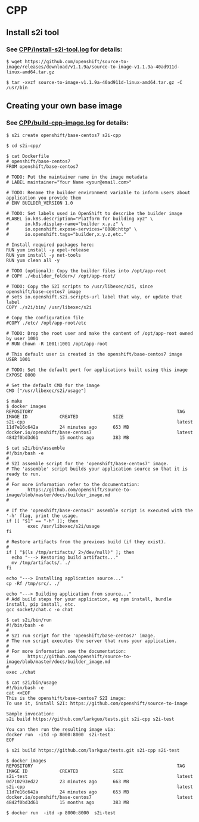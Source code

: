 
# CPP

## Install s2i tool

### See [CPP/install-s2i-tool.log](https://github.com/larkguo/openshift-s2i/blob/master/CPP/install-s2i-tool.log) for details: 
    
    $ wget https://github.com/openshift/source-to-image/releases/download/v1.1.9a/source-to-image-v1.1.9a-40ad911d-linux-amd64.tar.gz
    
    $ tar -xvzf source-to-image-v1.1.9a-40ad911d-linux-amd64.tar.gz -C /usr/bin
    
## Creating your own base image

### See [CPP/build-cpp-image.log](https://github.com/larkguo/openshift-s2i/blob/master/CPP/build-cpp-image.log) for details: 
    
    $ s2i create openshift/base-centos7 s2i-cpp
    
    $ cd s2i-cpp/
    
    $ cat Dockerfile 
    # openshift/base-centos7
    FROM openshift/base-centos7

    # TODO: Put the maintainer name in the image metadata
    # LABEL maintainer="Your Name <your@email.com>"

    # TODO: Rename the builder environment variable to inform users about application you provide them
    # ENV BUILDER_VERSION 1.0

    # TODO: Set labels used in OpenShift to describe the builder image
    #LABEL io.k8s.description="Platform for building xyz" \
    #      io.k8s.display-name="builder x.y.z" \
    #      io.openshift.expose-services="8080:http" \
    #      io.openshift.tags="builder,x.y.z,etc."

    # Install required packages here:
    RUN yum install -y epel-release
    RUN yum install -y net-tools
    RUN yum clean all -y

    # TODO (optional): Copy the builder files into /opt/app-root
    # COPY ./<builder_folder>/ /opt/app-root/

    # TODO: Copy the S2I scripts to /usr/libexec/s2i, since openshift/base-centos7 image
    # sets io.openshift.s2i.scripts-url label that way, or update that label
    COPY ./s2i/bin/ /usr/libexec/s2i

    # Copy the configuration file
    #COPY ./etc/ /opt/app-root/etc

    # TODO: Drop the root user and make the content of /opt/app-root owned by user 1001
    # RUN chown -R 1001:1001 /opt/app-root

    # This default user is created in the openshift/base-centos7 image
    USER 1001

    # TODO: Set the default port for applications built using this image
    EXPOSE 8000

    # Set the default CMD for the image
    CMD ["/usr/libexec/s2i/usage"]

    $ make
    $ docker images
    REPOSITORY                                                      TAG                 IMAGE ID            CREATED             SIZE
    s2i-cpp                                                         latest              11d7e16c642a        24 minutes ago      653 MB
    docker.io/openshift/base-centos7                                latest              4842f0bd3d61        15 months ago       383 MB
    
    $ cat s2i/bin/assemble 
    #!/bin/bash -e
    #
    # S2I assemble script for the 'openshift/base-centos7' image.
    # The 'assemble' script builds your application source so that it is ready to run.
    #
    # For more information refer to the documentation:
    #       https://github.com/openshift/source-to-image/blob/master/docs/builder_image.md
    #

    # If the 'openshift/base-centos7' assemble script is executed with the '-h' flag, print the usage.
    if [[ "$1" == "-h" ]]; then
            exec /usr/libexec/s2i/usage
    fi

    # Restore artifacts from the previous build (if they exist).
    #
    if [ "$(ls /tmp/artifacts/ 2>/dev/null)" ]; then
      echo "---> Restoring build artifacts..."
      mv /tmp/artifacts/. ./
    fi

    echo "---> Installing application source..."
    cp -Rf /tmp/src/. ./

    echo "---> Building application from source..."
    # Add build steps for your application, eg npm install, bundle install, pip install, etc.
    gcc socket/chat.c -o chat

    $ cat s2i/bin/run 
    #!/bin/bash -e
    #
    # S2I run script for the 'openshift/base-centos7' image.
    # The run script executes the server that runs your application.
    #
    # For more information see the documentation:
    #       https://github.com/openshift/source-to-image/blob/master/docs/builder_image.md
    #
    exec ./chat
    
    $ cat s2i/bin/usage 
    #!/bin/bash -e
    cat <<EOF
    This is the openshift/base-centos7 S2I image:
    To use it, install S2I: https://github.com/openshift/source-to-image

    Sample invocation:
    s2i build https://github.com/larkguo/tests.git s2i-cpp s2i-test 

    You can then run the resulting image via:
    docker run  -itd -p 8000:8000  s2i-test
    EOF

    $ s2i build https://github.com/larkguo/tests.git s2i-cpp s2i-test 
    
    $ docker images
    REPOSITORY                                                      TAG                 IMAGE ID            CREATED             SIZE
    s2i-test                                                        latest              0d710293ed22        23 minutes ago      663 MB
    s2i-cpp                                                         latest              11d7e16c642a        24 minutes ago      653 MB
    docker.io/openshift/base-centos7                                latest              4842f0bd3d61        15 months ago       383 MB
            
    $ docker run  -itd -p 8000:8000  s2i-test
    
    
